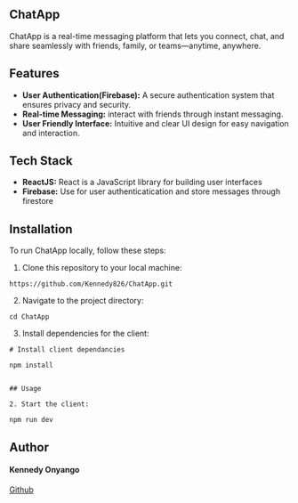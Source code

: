 ## ChatApp
ChatApp is a real-time messaging platform that lets you connect, chat, and share seamlessly with friends, family, or teams—anytime, anywhere.

## Features
* **User Authentication(Firebase):** A secure authentication system that ensures privacy and security.
* **Real-time Messaging:** interact with friends through instant messaging.
* **User Friendly Interface:** Intuitive and clear UI design for easy navigation and interaction.

## Tech Stack
* **ReactJS:** React is a JavaScript library for building user interfaces
* **Firebase:** Use for user authenticatication and store messages through firestore
  
## Installation
To run ChatApp locally, follow these steps:

1. Clone this repository to your local machine:
   
`https://github.com/Kennedy826/ChatApp.git`

2. Navigate to the project directory:

`cd ChatApp`

3. Install dependencies for the client:

```
# Install client dependancies

npm install


## Usage

2. Start the client:

npm run dev
```

## Author
#### Kennedy Onyango
[Github](https://github.com/Kennedy826)

